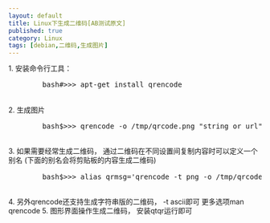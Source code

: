 ```yaml
---
layout: default
title: Linux下生成二维码[AB测试原文]
published: true
category: Linux
tags: [debian,二维码,生成图片]
---
```

<div id="detail" class="detail" style="line-height: 1.3;">
	1. 安装命令行工具： 
	<pre>
		bash#>>> apt-get install qrencode
	</pre>
	2. 生成图片
	<pre>
		bash$>>> qrencode -o /tmp/qrcode.png "string or url" 
	</pre>
	3. 如果需要经常生成二维码， 通过二维码在不同设置间复制内容时可以定义一个别名 (下面的别名会将剪贴板的内容生成二维码)
	<pre>
		bash$>>> alias qrmsg='qrencode -t png -o /tmp/qrcode.png `xsel -b` && xdg-open /tmp/qrcode.png' 
	</pre>
	4. 另外qrencode还支持生成字符串版的二维码， -t ascii即可 更多选项man qrencode
	5. 图形界面操作生成二维码， 安装qtqr运行即可
</div>